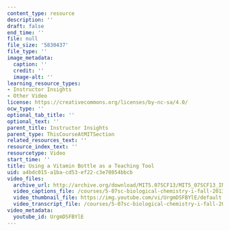 ```yaml
---
content_type: resource
description: ''
draft: false
end_time: ''
file: null
file_size: '5830437'
file_type: ''
image_metadata:
  caption: ''
  credit: ''
  image-alt: ''
learning_resource_types:
- Instructor Insights
- Other Video
license: https://creativecommons.org/licenses/by-nc-sa/4.0/
ocw_type: ''
optional_tab_title: ''
optional_text: ''
parent_title: Instructor Insights
parent_type: ThisCourseAtMITSection
related_resources_text: ''
resource_index_text: ''
resourcetype: Video
start_time: ''
title: Using a Vitamin Bottle as a Teaching Tool
uid: a4bdc015-a1ba-cd53-ef22-c3e70854bbcb
video_files:
  archive_url: http://archive.org/download/MIT5.07SCF13/MIT5_07SCF13_INT_JOANNE_B_300k.mp4
  video_captions_file: /courses/5-07sc-biological-chemistry-i-fall-2013/e239ae65d8b855eba53316494be2447a_UrgmDSFBYlE.vtt
  video_thumbnail_file: https://img.youtube.com/vi/UrgmDSFBYlE/default.jpg
  video_transcript_file: /courses/5-07sc-biological-chemistry-i-fall-2013/94685b3deb4a6ca83a655e6eaad3f990_UrgmDSFBYlE.pdf
video_metadata:
  youtube_id: UrgmDSFBYlE
---
```

